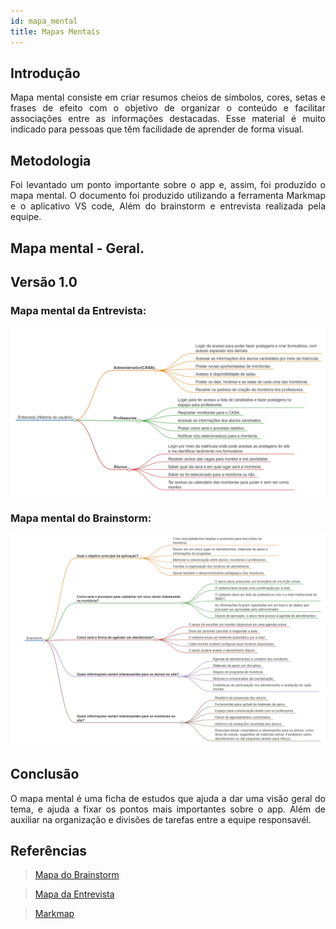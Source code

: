 ```yaml
---
id: mapa_mental
title: Mapas Mentais
---
```

 
## Introdução
 
<p align = "justify">
Mapa mental consiste em criar resumos cheios de símbolos, cores, setas e frases de efeito com o objetivo de organizar o conteúdo e facilitar associações entre as informações destacadas. Esse material é muito indicado para pessoas que têm facilidade de aprender de forma visual.
</p>
 
## Metodologia
 
<p align = "justify">
Foi levantado um ponto importante sobre o app e, assim, foi produzido o mapa mental. O documento foi produzido utilizando a ferramenta Markmap e o aplicativo VS code, Além do brainstorm e entrevista realizada pela equipe.
</p>
 
## Mapa mental - Geral.
 
## Versão 1.0
 
### Mapa mental da Entrevista:
 
![Entrevista](mapaentrevista.jpeg)
 
 
### Mapa mental do Brainstorm:
 
![Brainstorm](mapabrainstorm.jpeg)
 
## Conclusão
 
<p align = "justify">
O mapa mental é uma ficha de estudos que ajuda a dar uma visão geral do tema, e ajuda a fixar os pontos mais importantes sobre o app. Além de auxiliar na organização e divisões de tarefas entre a equipe responsavél.
</p>
 
## Referências
> <a href="mapabrainstorm.html" target="_blank">Mapa do Brainstorm</a>

> <a href="mapaEntrevista.html" target="_blank">Mapa da Entrevista</a>
 
> <a href="https://markmap.js.org" target="_blank">Markmap</a>


